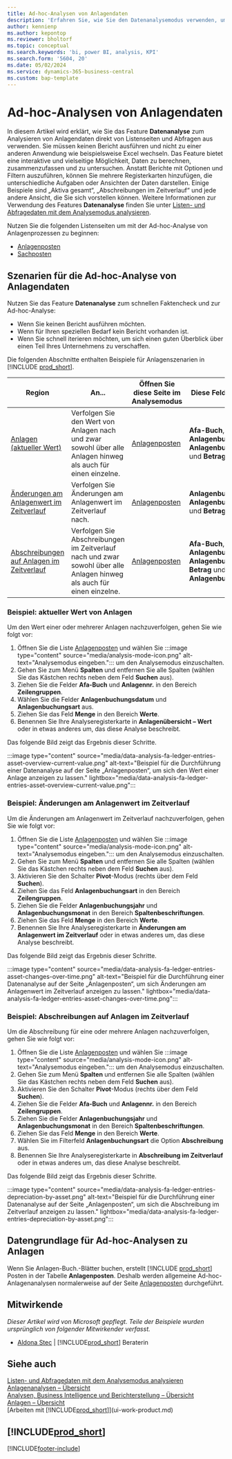 ```yaml
---
title: Ad-hoc-Analysen von Anlagendaten
description: 'Erfahren Sie, wie Sie den Datenanalysemodus verwenden, um Anlagendaten zu analysieren.'
author: kennienp
ms.author: kepontop
ms.reviewer: bholtorf
ms.topic: conceptual
ms.search.keywords: 'bi, power BI, analysis, KPI'
ms.search.form: '5604, 20'
ms.date: 05/02/2024
ms.service: dynamics-365-business-central
ms.custom: bap-template
---
```


# Ad-hoc-Analysen von Anlagendaten

In diesem Artikel wird erklärt, wie Sie das Feature **Datenanalyse** zum Analysieren von Anlagendaten direkt von Listenseiten und Abfragen aus verwenden. Sie müssen keinen Bericht ausführen und nicht zu einer anderen Anwendung wie beispielsweise Excel wechseln. Das Feature bietet eine interaktive und vielseitige Möglichkeit, Daten zu berechnen, zusammenzufassen und zu untersuchen. Anstatt Berichte mit Optionen und Filtern auszuführen, können Sie mehrere Registerkarten hinzufügen, die unterschiedliche Aufgaben oder Ansichten der Daten darstellen. Einige Beispiele sind „Aktiva gesamt“, „Abschreibungen im Zeitverlauf“ und jede andere Ansicht, die Sie sich vorstellen können. Weitere Informationen zur Verwendung des Features **Datenanalyse** finden Sie unter [Listen- und Abfragedaten mit dem Analysemodus analysieren](analysis-mode.md).

Nutzen Sie die folgenden Listenseiten um mit der Ad-hoc-Analyse von Anlagenprozessen zu beginnen:

- [Anlagenposten](https://businesscentral.dynamics.com/?page=5604)
- [Sachposten](https://businesscentral.dynamics.com/?page=20)

## Szenarien für die Ad-hoc-Analyse von Anlagendaten

Nutzen Sie das Feature **Datenanalyse** zum schnellen Faktencheck und zur Ad-hoc-Analyse:

- Wenn Sie keinen Bericht ausführen möchten.
- Wenn für Ihren speziellen Bedarf kein Bericht vorhanden ist.
- Wenn Sie schnell iterieren möchten, um sich einen guten Überblick über einen Teil Ihres Unternehmens zu verschaffen.

Die folgenden Abschnitte enthalten Beispiele für Anlagenszenarien in [!INCLUDE [prod_short](includes/prod_short.md)].

| Region | An... | Öffnen Sie diese Seite im Analysemodus | Diese Felder verwenden |
| ---- | ----- | ------------------------------- |------------------- |
| [Anlagen (aktueller Wert)](#example-fixed-assets-current-value) | Verfolgen Sie den Wert von Anlagen nach und zwar sowohl über alle Anlagen hinweg als auch für einen einzelne. | [Anlagenposten](https://businesscentral.dynamics.com/?page=5604) | **Afa-Buch**, **Anlagennr.**, **Anlagenbuchungsdatum**, **Anlagenbuchungsart** und **Betrag** |
| [Änderungen am Anlagenwert im Zeitverlauf](#example-asset-value-changes-over-time) | Verfolgen Sie Änderungen am Anlagenwert im Zeitverlauf nach. | [Anlagenposten](https://businesscentral.dynamics.com/?page=5604) | **Anlagenbuchungsart**, **Anlagenbuchungsdatum** und **Betrag** |
|[Abschreibungen auf Anlagen im Zeitverlauf](#example-fixed-asset-depreciations-over-time) | Verfolgen Sie Abschreibungen im Zeitverlauf nach und zwar sowohl über alle Anlagen hinweg als auch für einen einzelne. | [Anlagenposten](https://businesscentral.dynamics.com/?page=5604) | **Afa-Buch**, **Anlagennr.**, **Anlagenbuchungsjahr**, **Anlagenbuchungsmonat**, **Betrag** und **Anlagenbuchungsart** |

### Beispiel: aktueller Wert von Anlagen

Um den Wert einer oder mehrerer Anlagen nachzuverfolgen, gehen Sie wie folgt vor:

1. Öffnen Sie die Liste [Anlagenposten](https://businesscentral.dynamics.com/?page=5604) und wählen Sie :::image type="content" source="media/analysis-mode-icon.png" alt-text="Analysemodus eingeben."::: um den Analysemodus einzuschalten.
1. Gehen Sie zum Menü **Spalten** und entfernen Sie alle Spalten (wählen Sie das Kästchen rechts neben dem Feld **Suchen** aus).
1. Ziehen Sie die Felder **Afa-Buch** und **Anlagennr.** in den Bereich **Zeilengruppen**.
1. Wählen Sie die Felder **Anlagenbuchungsdatum** und **Anlagenbuchungsart** aus.
1. Ziehen Sie das Feld **Menge** in den Bereich **Werte**.
1. Benennen Sie Ihre Analyseregisterkarte in **Anlagenübersicht – Wert** oder in etwas anderes um, das diese Analyse beschreibt.

Das folgende Bild zeigt das Ergebnis dieser Schritte.

:::image type="content" source="media/data-analysis-fa-ledger-entries-asset-overview-current-value.png" alt-text="Beispiel für die Durchführung einer Datenanalyse auf der Seite „Anlagenposten“, um sich den Wert einer Anlage anzeigen zu lassen." lightbox="media/data-analysis-fa-ledger-entries-asset-overview-current-value.png":::

### Beispiel: Änderungen am Anlagenwert im Zeitverlauf

Um die Änderungen am Anlagenwert im Zeitverlauf nachzuverfolgen, gehen Sie wie folgt vor:

1. Öffnen Sie die Liste [Anlagenposten](https://businesscentral.dynamics.com/?page=5604) und wählen Sie :::image type="content" source="media/analysis-mode-icon.png" alt-text="Analysemodus eingeben."::: um den Analysemodus einzuschalten.
1. Gehen Sie zum Menü **Spalten** und entfernen Sie alle Spalten (wählen Sie das Kästchen rechts neben dem Feld **Suchen** aus).
1. Aktivieren Sie den Schalter **Pivot**-Modus (rechts über dem Feld **Suchen**).
1. Ziehen Sie das Feld **Anlagenbuchungsart** in den Bereich **Zeilengruppen**.
1. Ziehen Sie die Felder **Anlagenbuchungsjahr** und **Anlagenbuchungsmonat** in den Bereich **Spaltenbeschriftungen**.
1. Ziehen Sie das Feld **Menge** in den Bereich **Werte**.
1. Benennen Sie Ihre Analyseregisterkarte in **Änderungen am Anlagenwert im Zeitverlauf** oder in etwas anderes um, das diese Analyse beschreibt.

Das folgende Bild zeigt das Ergebnis dieser Schritte.

:::image type="content" source="media/data-analysis-fa-ledger-entries-asset-changes-over-time.png" alt-text="Beispiel für die Durchführung einer Datenanalyse auf der Seite „Anlagenposten“, um sich Änderungen am Anlagenwert im Zeitverlauf anzeigen zu lassen." lightbox="media/data-analysis-fa-ledger-entries-asset-changes-over-time.png":::

### Beispiel: Abschreibungen auf Anlagen im Zeitverlauf

Um die Abschreibung für eine oder mehrere Anlagen nachzuverfolgen, gehen Sie wie folgt vor:

1. Öffnen Sie die Liste [Anlagenposten](https://businesscentral.dynamics.com/?page=5604) und wählen Sie :::image type="content" source="media/analysis-mode-icon.png" alt-text="Analysemodus eingeben."::: um den Analysemodus einzuschalten.
1. Gehen Sie zum Menü **Spalten** und entfernen Sie alle Spalten (wählen Sie das Kästchen rechts neben dem Feld **Suchen** aus).
1. Aktivieren Sie den Schalter **Pivot**-Modus (rechts über dem Feld **Suchen**).
1. Ziehen Sie die Felder **Afa-Buch** und **Anlagennr.** in den Bereich **Zeilengruppen**.
1. Ziehen Sie die Felder **Anlagenbuchungsjahr** und **Anlagenbuchungsmonat** in den Bereich **Spaltenbeschriftungen**.
1. Ziehen Sie das Feld **Menge** in den Bereich **Werte**.
1. Wählen Sie im Filterfeld **Anlagenbuchungsart** die Option **Abschreibung** aus.
1. Benennen Sie Ihre Analyseregisterkarte in **Abschreibung im Zeitverlauf** oder in etwas anderes um, das diese Analyse beschreibt.

Das folgende Bild zeigt das Ergebnis dieser Schritte.

:::image type="content" source="media/data-analysis-fa-ledger-entries-depreciation-by-asset.png" alt-text="Beispiel für die Durchführung einer Datenanalyse auf der Seite „Anlagenposten“, um sich die Abschreibung im Zeitverlauf anzeigen zu lassen." lightbox="media/data-analysis-fa-ledger-entries-depreciation-by-asset.png":::

## Datengrundlage für Ad-hoc-Analysen zu Anlagen

Wenn Sie Anlagen-Buch.-Blätter buchen, erstellt [!INCLUDE [prod_short](includes/prod_short.md)] Posten in der Tabelle **Anlagenposten**. Deshalb werden allgemeine Ad-hoc-Anlagenanalysen normalerweise auf der Seite [Anlagenposten](https://businesscentral.dynamics.com/?page=5604) durchgeführt.

## Mitwirkende

*Dieser Artikel wird von Microsoft gepflegt. Teile der Beispiele wurden ursprünglich von folgender Mitwirkender verfasst.*

* [Aldona Stec](https://www.linkedin.com/in/aldona-stec-25283bb1) | [!INCLUDE[prod_short](includes/prod_short.md)] Beraterin

## Siehe auch 

[Listen- und Abfragedaten mit dem Analysemodus analysieren](analysis-mode.md)  
[Anlagenanalysen – Übersicht](fa-analytics-overview.md)  
[Analysen, Business Intelligence und Berichterstellung – Übersicht](reports-bi-reporting.md)  
[Anlagen – Übersicht](fa-manage.md)  
[Arbeiten mit [!INCLUDE[prod_short](includes/prod_short.md)]](ui-work-product.md)  

## [!INCLUDE[prod_short](includes/free_trial_md.md)]  

[!INCLUDE[footer-include](includes/footer-banner.md)]